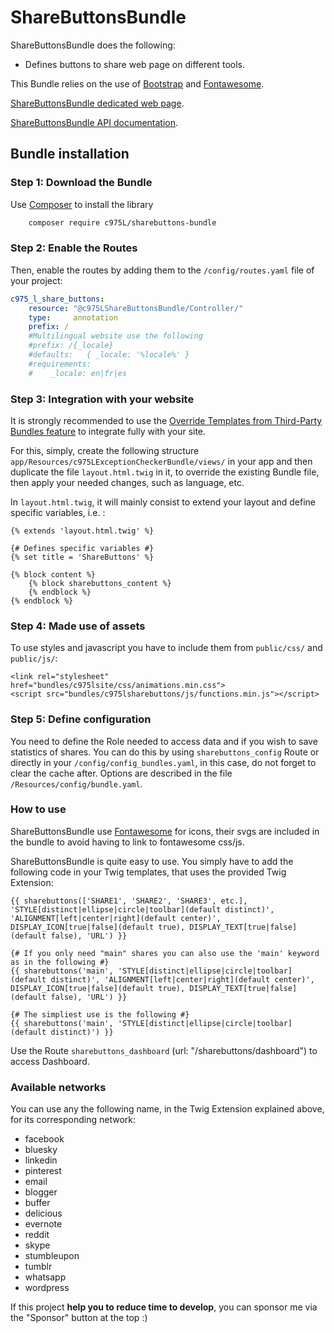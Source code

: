 # ShareButtonsBundle

ShareButtonsBundle does the following:

- Defines buttons to share web page on different tools.

This Bundle relies on the use of [Bootstrap](http://getbootstrap.com/) and [Fontawesome](https://fontawesome.com).

[ShareButtonsBundle dedicated web page](https://975l.com/en/pages/sharebuttons-bundle).

[ShareButtonsBundle API documentation](https://975l.com/apidoc/c975L/ShareButtonsBundle.html).

## Bundle installation

### Step 1: Download the Bundle

Use [Composer](https://getcomposer.org) to install the library

```bash
    composer require c975L/sharebuttons-bundle
```

### Step 2: Enable the Routes

Then, enable the routes by adding them to the `/config/routes.yaml` file of your project:

```yml
c975_l_share_buttons:
    resource: "@c975LShareButtonsBundle/Controller/"
    type:     annotation
    prefix: /
    #Multilingual website use the following
    #prefix: /{_locale}
    #defaults:   { _locale: '%locale%' }
    #requirements:
    #    _locale: en|fr|es
```

### Step 3: Integration with your website

It is strongly recommended to use the [Override Templates from Third-Party Bundles feature](http://symfony.com/doc/current/templating/overriding.html) to integrate fully with your site.

For this, simply, create the following structure `app/Resources/c975LExceptionCheckerBundle/views/` in your app and then duplicate the file `layout.html.twig` in it, to override the existing Bundle file, then apply your needed changes, such as language, etc.

In `layout.html.twig`, it will mainly consist to extend your layout and define specific variables, i.e. :

```twig
{% extends 'layout.html.twig' %}

{# Defines specific variables #}
{% set title = 'ShareButtons' %}

{% block content %}
    {% block sharebuttons_content %}
    {% endblock %}
{% endblock %}
```

### Step 4: Made use of assets

To use styles and javascript you have to include them from `public/css/` and `public/js/`:

```twig
<link rel="stylesheet" href="bundles/c975lsite/css/animations.min.css">
<script src="bundles/c975lsharebuttons/js/functions.min.js"></script>
```

### Step 5: Define configuration

You need to define the Role needed to access data and if you wish to save statistics of shares. You can do this by using `sharebuttons_config` Route or directly in your `/config/config_bundles.yaml`, in this case, do not forget to clear the cache after. Options are described in the file `/Resources/config/bundle.yaml`.

### How to use

ShareButtonsBundle use [Fontawesome](https://fontawesome.com) for icons, their svgs are included in the bundle to avoid having to link to fontawesome css/js.

ShareButtonsBundle is quite easy to use. You simply have to add the following code in your Twig templates, that uses the provided Twig Extension:

```twig
{{ sharebuttons(['SHARE1', 'SHARE2', 'SHARE3', etc.], 'STYLE[distinct|ellipse|circle|toolbar](default distinct)', 'ALIGNMENT[left|center|right](default center)', DISPLAY_ICON[true|false](default true), DISPLAY_TEXT[true|false](default false), 'URL') }}

{# If you only need "main" shares you can also use the 'main' keyword as in the following #}
{{ sharebuttons('main', 'STYLE[distinct|ellipse|circle|toolbar](default distinct)', 'ALIGNMENT[left|center|right](default center)', DISPLAY_ICON[true|false](default true), DISPLAY_TEXT[true|false](default false), 'URL') }}

{# The simpliest use is the following #}
{{ sharebuttons('main', 'STYLE[distinct|ellipse|circle|toolbar](default distinct)') }}
```

Use the Route `sharebuttons_dashboard` (url: "/sharebuttons/dashboard") to access Dashboard.

### Available networks

You can use any the following name, in the Twig Extension explained above, for its corresponding network:

- facebook
- bluesky
- linkedin
- pinterest
- email
- blogger
- buffer
- delicious
- evernote
- reddit
- skype
- stumbleupon
- tumblr
- whatsapp
- wordpress

If this project **help you to reduce time to develop**, you can sponsor me via the "Sponsor" button at the top :)

